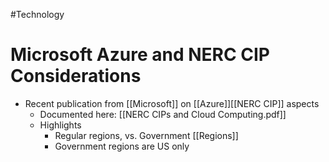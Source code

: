 #Technology 
# Microsoft Azure and NERC CIP Considerations
- Recent publication from [[Microsoft]] on [[Azure]][[NERC CIP]] aspects
	- Documented here: [[NERC CIPs and Cloud Computing.pdf]]
	- Highlights
		- Regular regions, vs. Government [[Regions]]
		- Government regions are US only